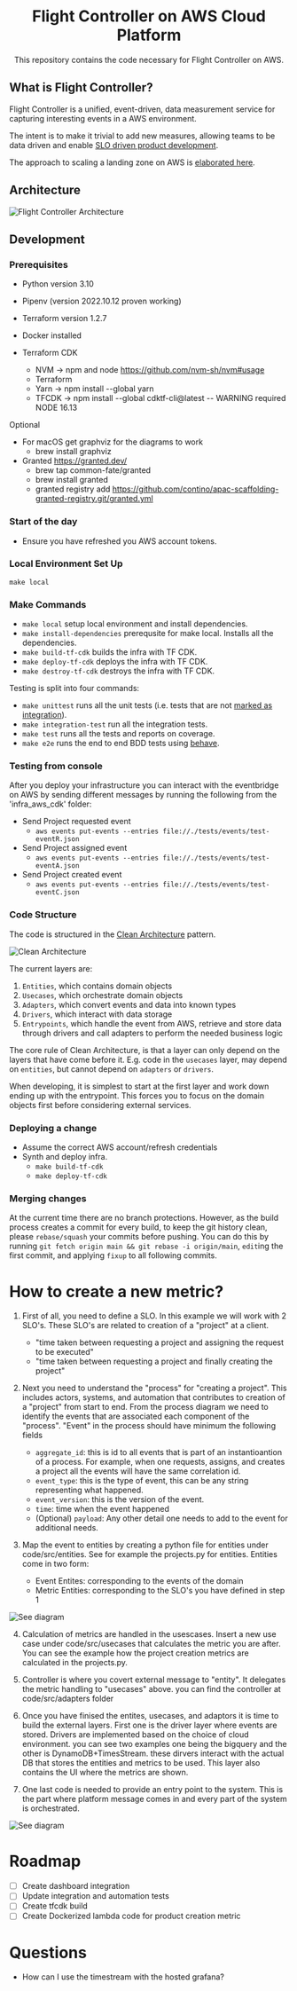 <h1 align="center">Flight Controller on AWS Cloud Platform</h1>
<p align="center">This repository contains the code necessary for Flight Controller on AWS.</p>

## What is Flight Controller?

Flight Controller is a unified, event-driven, data measurement service for capturing interesting events in a AWS environment.
  
The intent is to make it trivial to add new measures, allowing teams to be data driven and enable [SLO driven product development](https://www.youtube.com/watch?v=R_Uz5nkigdQ&list=PLIuxSyKxlQrAsbULewWndxvKIVW9y8LIK&index=20).  

The approach to scaling a landing zone on AWS is [elaborated here](https://aws.amazon.com/blogs/mt/flight-controller-by-contino-a-solution-built-on-aws-control-tower/).  

## Architecture

![Flight Controller Architecture](images/flight_controller.png)

## Development

### Prerequisites

- Python version 3.10
- Pipenv (version 2022.10.12 proven working)
- Terraform version 1.2.7
- Docker installed

- Terraform CDK
    - NVM -> npm and node https://github.com/nvm-sh/nvm#usage 
    - Terraform 
    - Yarn -> npm install --global yarn
    - TFCDK -> npm install --global cdktf-cli@latest -- WARNING required NODE 16.13

Optional

- For macOS get graphviz for the diagrams to work
    - brew install graphviz  
- Granted https://granted.dev/
    - brew tap common-fate/granted
    - brew install granted
    - granted registry add https://github.com/contino/apac-scaffolding-granted-registry.git/granted.yml

### Start of the day

- Ensure you have refreshed you AWS account tokens.
  
### Local Environment Set Up

`make local`

### Make Commands

- `make local` setup local environment and install dependencies.
- `make install-dependencies` prerequsite for make local. Installs all the dependencies.
- `make build-tf-cdk` builds the infra with TF CDK.
- `make deploy-tf-cdk` deploys the infra with TF CDK.
- `make destroy-tf-cdk` destroys the infra with TF CDK.

Testing is split into four commands:
- `make unittest` runs all the unit tests (i.e. tests that are not [marked as integration](https://docs.pytest.org/en/7.1.x/example/markers.html)).
- `make integration-test` run all the integration tests.
- `make test` runs all the tests and reports on coverage. 
- `make e2e` runs the end to end BDD tests using [behave](https://github.com/behave/behave).


### Testing from console

After you deploy your infrastructure you can interact with the eventbridge on AWS by sending different messages by running the following from the 'infra_aws_cdk' folder:

- Send Project requested event
    - `aws events put-events --entries file://./tests/events/test-eventR.json` 
- Send Project assigned event
    - `aws events put-events --entries file://./tests/events/test-eventA.json` 
- Send Project created event 
    - `aws events put-events --entries file://./tests/events/test-eventC.json`


### Code Structure

The code is structured in the [Clean Architecture](https://blog.cleancoder.com/uncle-bob/2012/08/13/the-clean-architecture.html) pattern.

![Clean Architecture](images/CleanArchitecture.jpeg)

The current layers are:

1. `Entities`, which contains domain objects
2. `Usecases`, which orchestrate domain objects
3. `Adapters`, which convert events and data into known types
4. `Drivers`, which interact with data storage
5. `Entrypoints`, which handle the event from AWS, retrieve and store data through drivers and call adapters to perform the needed business logic

The core rule of Clean Architecture, is that a layer can only depend on the layers that have come before it. E.g. code in the `usecases` layer, may depend on `entities`, but cannot depend on `adapters` or `drivers`.

When developing, it is simplest to start at the first layer and work down ending up with the entrypoint. This forces you to focus on the domain objects first before considering external services.

### Deploying a change

- Assume the correct AWS account/refresh credentials
- Synth and deploy infra.
    - `make build-tf-cdk `
    - `make deploy-tf-cdk`

### Merging changes

At the current time there are no branch protections. However, as the build process creates a commit for every build, to keep the git history clean, please `rebase/squash` your commits before pushing. You can do this by running `git fetch origin main && git rebase -i origin/main`, `edit`ing the first commit, and applying `fixup` to all following commits.

# How to create a new metric?

1. First of all, you need to define a SLO. In this example we will work with 2 SLO's. These SLO's are related to creation of a "project" at a client. 
    
    - "time taken between requesting a project and assigning the request to be executed"
    - "time taken between requesting a project and finally creating the project"

2. Next you need to understand the "process" for "creating a project". This includes actors, systems, and automation that contributes to creation of a "project" from start to end. From the process diagram we need to identify the events that are associated each component of the "process". "Event" in the process should have minimum the following fields
    
    - `aggregate_id`: this is id to all events that is part of an instantioantion of a process. For example, when one requests, assigns, and creates a project all the events will have the same correlation id.
    - `event_type`: this is the type of event, this can be any string representing what happened.
    - `event_version`: this is the version of the event.
    - `time`: time when the event happened
    - (Optional) `payload`: Any other detail one needs to add to the event for additional needs.

3. Map the event to entities by creating a python file for entities under code/src/entities. See for example the projects.py for entities. Entities come in two form:
    
    - Event Entites: corresponding to the events of the domain
    - Metric Entities: corresponding to the SLO's you have defined in step 1

![See diagram](images/processDiagram.png)

4. Calculation of metrics are handled in the usescases. Insert a new use case under code/src/usecases that calculates the metric you are after. You can see the example how the project creation metrics are calculated in the projects.py.

5. Controller is where you covert external message to "entity". It delegates the metric handling to "usecases" above. you can find the controller at code/src/adapters folder

6. Once you have finised the entites, usecases, and adaptors it is time to build the external layers. First one is the driver layer where events are stored. Drivers are implemented based on the choice of cloud environment. you can see two examples one being the bigquery and the other is DynamoDB+TimesStream. these dirvers interact with the actual DB that stores the entities and metrics to be used. This layer also contains the UI where the metrics are shown.

7. One last code is needed to provide an entry point to the system. This is the part where platform message comes in and every part of the system is orchestrated. 

![See diagram](images/UMLdiagram.png)

# Roadmap

- [ ] Create dashboard integration
- [ ] Update integration and automation tests
- [ ] Create tfcdk build
- [ ] Create Dockerized lambda code for product creation metric

# Questions

- How can I use the timestream with the hosted grafana?
